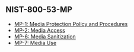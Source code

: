 ## NIST-800-53-MP
* [MP-1: Media Protection Policy and Procedures](NIST-800-53-MP-1.md)
* [MP-2: Media Access](NIST-800-53-MP-2.md)
* [MP-6: Media Sanitization](NIST-800-53-MP-6.md)
* [MP-7: Media Use](NIST-800-53-MP-7.md)
